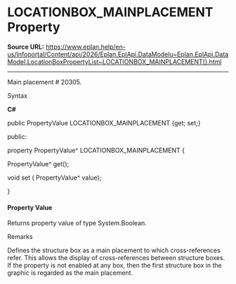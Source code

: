 # LOCATIONBOX_MAINPLACEMENT Property

**Source URL:** https://www.eplan.help/en-us/Infoportal/Content/api/2026/Eplan.EplApi.DataModelu~Eplan.EplApi.DataModel.LocationBoxPropertyList~LOCATIONBOX_MAINPLACEMENT().html

---

Main placement # 20305.

Syntax

**C#**



public PropertyValue LOCATIONBOX_MAINPLACEMENT {get; set;}

public:

property PropertyValue^ LOCATIONBOX_MAINPLACEMENT {

   PropertyValue^ get();

   void set (    PropertyValue^ value);

}


#### Property Value

Returns property value of type System.Boolean.

Remarks

Defines the structure box as a main placement to which cross-references refer. This allows the display of cross-references between structure boxes. If the property is not enabled at any box, then the first structure box in the graphic is regarded as the main placement.
